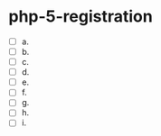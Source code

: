 # php-5-registration

- [ ] a.
- [ ] b.
- [ ] c.
- [ ] d.
- [ ] e.
- [ ] f.
- [ ] g.
- [ ] h.
- [ ] i.
